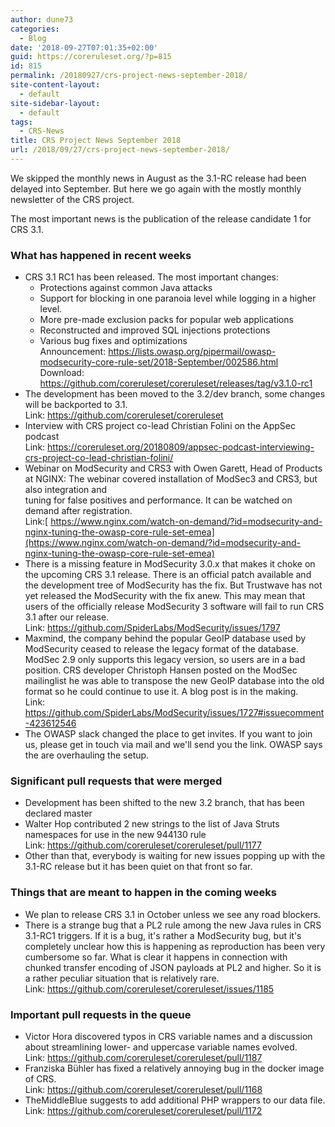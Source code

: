 ```yaml
---
author: dune73
categories:
  - Blog
date: '2018-09-27T07:01:35+02:00'
guid: https://coreruleset.org/?p=815
id: 815
permalink: /20180927/crs-project-news-september-2018/
site-content-layout:
  - default
site-sidebar-layout:
  - default
tags:
  - CRS-News
title: CRS Project News September 2018
url: /2018/09/27/crs-project-news-september-2018/
---
```



We skipped the monthly news in August as the 3.1-RC release had been delayed into September. But here we go again with the mostly monthly newsletter of the CRS project.

The most important news is the publication of the release candidate 1 for CRS 3.1.

### **What has happened in recent weeks**

- CRS 3.1 RC1 has been released. The most important changes:  
    - Protections against common Java attacks  
    - Support for blocking in one paranoia level while logging in a higher level.  
    - More pre-made exclusion packs for popular web applications  
    - Reconstructed and improved SQL injections protections  
    - Various bug fixes and optimizations  
    Announcement: <https://lists.owasp.org/pipermail/owasp-modsecurity-core-rule-set/2018-September/002586.html>  
    Download: <https://github.com/coreruleset/coreruleset/releases/tag/v3.1.0-rc1>
- The development has been moved to the 3.2/dev branch, some changes will be backported to 3.1.  
    Link: <https://github.com/coreruleset/coreruleset>
- Interview with CRS project co-lead Christian Folini on the AppSec podcast  
    Link: <https://coreruleset.org/20180809/appsec-podcast-interviewing-crs-project-co-lead-christian-folini/>
- Webinar on ModSecurity and CRS3 with Owen Garett, Head of Products at NGINX: The webinar covered installation of ModSec3 and CRS3, but also integration and  
    tuning for false positives and performance. It can be watched on demand after registration.  
    Link:[ https://www.nginx.com/watch-on-demand/?id=modsecurity-and-nginx-tuning-the-owasp-core-rule-set-emea](https://www.nginx.com/watch-on-demand/?id=modsecurity-and-nginx-tuning-the-owasp-core-rule-set-emea)
- There is a missing feature in ModSecurity 3.0.x that makes it choke on the upcoming CRS 3.1 release. There is an official patch available and the development tree of ModSecurity has the fix. But Trustwave has not yet released the ModSecurity with the fix anew. This may mean that users of the officially release ModSecurity 3 software will fail to run CRS 3.1 after our release.  
    Link: <https://github.com/SpiderLabs/ModSecurity/issues/1797>
- Maxmind, the company behind the popular GeoIP database used by ModSecurity ceased to release the legacy format of the database. ModSec 2.9 only supports this legacy version, so users are in a bad position. CRS developer Christoph Hansen posted on the ModSec mailinglist he was able to transpose the new GeoIP database into the old format so he could continue to use it. A blog post is in the making.  
    Link: <https://github.com/SpiderLabs/ModSecurity/issues/1727#issuecomment-423612546>
- The OWASP slack changed the place to get invites. If you want to join us, please get in touch via mail and we'll send you the link. OWASP says the are overhauling the setup.

### Significant pull requests that were merged

- Development has been shifted to the new 3.2 branch, that has been declared master
- Walter Hop contributed 2 new strings to the list of Java Struts namespaces for use in the new 944130 rule  
    Link: <https://github.com/coreruleset/coreruleset/pull/1177>
- Other than that, everybody is waiting for new issues popping up with the 3.1-RC release but it has been quiet on that front so far.

### Things that are meant to happen in the coming weeks

- We plan to release CRS 3.1 in October unless we see any road blockers.
- There is a strange bug that a PL2 rule among the new Java rules in CRS 3.1-RC1 triggers. If it is a bug, it's rather a ModSecurity bug, but it's completely unclear how this is happening as reproduction has been very cumbersome so far. What is clear it happens in connection with chunked transfer encoding of JSON payloads at PL2 and higher. So it is a rather peculiar situation that is relatively rare.  
    Link: <https://github.com/coreruleset/coreruleset/issues/1185>

### Important pull requests in the queue

- Victor Hora discovered typos in CRS variable names and a discussion about streamlining lower- and uppercase variable names evolved.  
    Link: <https://github.com/coreruleset/coreruleset/pull/1187>
- Franziska Bühler has fixed a relatively annoying bug in the docker image of CRS.  
    Link: <https://github.com/coreruleset/coreruleset/pull/1168>
- TheMiddleBlue suggests to add additional PHP wrappers to our data file.  
    Link: <https://github.com/coreruleset/coreruleset/pull/1172>
